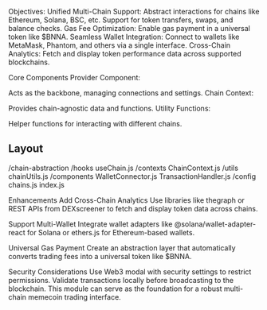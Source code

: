Objectives:
Unified Multi-Chain Support:
Abstract interactions for chains like Ethereum, Solana, BSC, etc.
Support for token transfers, swaps, and balance checks.
Gas Fee Optimization:
Enable gas payment in a universal token like $BNNA.
Seamless Wallet Integration:
Connect to wallets like MetaMask, Phantom, and others via a single interface.
Cross-Chain Analytics:
Fetch and display token performance data across supported blockchains.

Core Components
Provider Component:

Acts as the backbone, managing connections and settings.
Chain Context:

Provides chain-agnostic data and functions.
Utility Functions:

Helper functions for interacting with different chains.



## Layout
/chain-abstraction
  /hooks
    useChain.js
  /contexts
    ChainContext.js
  /utils
    chainUtils.js
  /components
    WalletConnector.js
    TransactionHandler.js
  /config
    chains.js
  index.js


Enhancements
Add Cross-Chain Analytics
Use libraries like thegraph or REST APIs from DEXscreener to fetch and display token data across chains.

Support Multi-Wallet
Integrate wallet adapters like @solana/wallet-adapter-react for Solana or ethers.js for Ethereum-based wallets.

Universal Gas Payment
Create an abstraction layer that automatically converts trading fees into a universal token like $BNNA.

Security Considerations
Use Web3 modal with security settings to restrict permissions.
Validate transactions locally before broadcasting to the blockchain.
This module can serve as the foundation for a robust multi-chain memecoin trading interface. 
